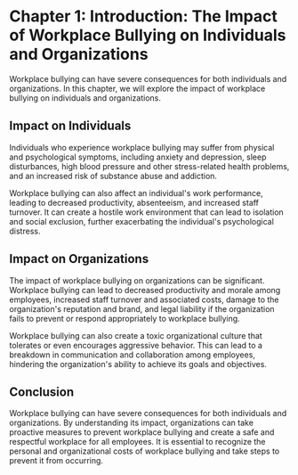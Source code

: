 Chapter 1: Introduction: The Impact of Workplace Bullying on Individuals and Organizations
==========================================================================================

Workplace bullying can have severe consequences for both individuals and organizations. In this chapter, we will explore the impact of workplace bullying on individuals and organizations.

Impact on Individuals
---------------------

Individuals who experience workplace bullying may suffer from physical and psychological symptoms, including anxiety and depression, sleep disturbances, high blood pressure and other stress-related health problems, and an increased risk of substance abuse and addiction.

Workplace bullying can also affect an individual's work performance, leading to decreased productivity, absenteeism, and increased staff turnover. It can create a hostile work environment that can lead to isolation and social exclusion, further exacerbating the individual's psychological distress.

Impact on Organizations
-----------------------

The impact of workplace bullying on organizations can be significant. Workplace bullying can lead to decreased productivity and morale among employees, increased staff turnover and associated costs, damage to the organization's reputation and brand, and legal liability if the organization fails to prevent or respond appropriately to workplace bullying.

Workplace bullying can also create a toxic organizational culture that tolerates or even encourages aggressive behavior. This can lead to a breakdown in communication and collaboration among employees, hindering the organization's ability to achieve its goals and objectives.

Conclusion
----------

Workplace bullying can have severe consequences for both individuals and organizations. By understanding its impact, organizations can take proactive measures to prevent workplace bullying and create a safe and respectful workplace for all employees. It is essential to recognize the personal and organizational costs of workplace bullying and take steps to prevent it from occurring.
